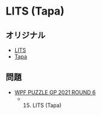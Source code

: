 # LITS (Tapa)

## オリジナル
- [LITS](lits.md)
- [Tapa](tapa.md)

## 問題
- [WPF PUZZLE GP 2021 ROUND 6](../questions/wpfpgp2021-6.md)
	- 15. LITS (Tapa)
